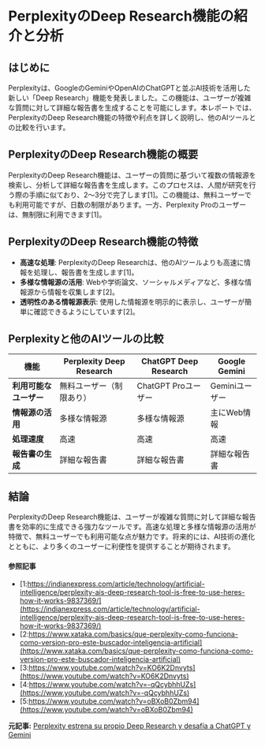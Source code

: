 # PerplexityのDeep Research機能の紹介と分析

## はじめに

Perplexityは、GoogleのGeminiやOpenAIのChatGPTと並ぶAI技術を活用した新しい「Deep Research」機能を発表しました。この機能は、ユーザーが複雑な質問に対して詳細な報告書を生成することを可能にします。本レポートでは、PerplexityのDeep Research機能の特徴や利点を詳しく説明し、他のAIツールとの比較を行います。

## PerplexityのDeep Research機能の概要

PerplexityのDeep Research機能は、ユーザーの質問に基づいて複数の情報源を検索し、分析して詳細な報告書を生成します。このプロセスは、人間が研究を行う際の手順に似ており、2〜3分で完了します[1]。この機能は、無料ユーザーでも利用可能ですが、日数の制限があります。一方、Perplexity Proのユーザーは、無制限に利用できます[1]。

## PerplexityのDeep Research機能の特徴

- **高速な処理**: PerplexityのDeep Researchは、他のAIツールよりも高速に情報を処理し、報告書を生成します[1]。
- **多様な情報源の活用**: Webや学術論文、ソーシャルメディアなど、多様な情報源から情報を収集します[2]。
- **透明性のある情報源表示**: 使用した情報源を明示的に表示し、ユーザーが簡単に確認できるようにしています[2]。

## Perplexityと他のAIツールの比較

| 機能 | Perplexity Deep Research | ChatGPT Deep Research | Google Gemini |
|------|--------------------------|-----------------------|---------------|
| **利用可能なユーザー** | 無料ユーザー（制限あり） | ChatGPT Proユーザー | Geminiユーザー |
| **情報源の活用** | 多様な情報源 | 多様な情報源 | 主にWeb情報 |
| **処理速度** | 高速 | 高速 | 高速 |
| **報告書の生成** | 詳細な報告書 | 詳細な報告書 | 詳細な報告書 |

## 結論

PerplexityのDeep Research機能は、ユーザーが複雑な質問に対して詳細な報告書を効率的に生成できる強力なツールです。高速な処理と多様な情報源の活用が特徴で、無料ユーザーでも利用可能な点が魅力です。将来的には、AI技術の進化とともに、より多くのユーザーに利便性を提供することが期待されます。

#### 参照記事
- [1:https://indianexpress.com/article/technology/artificial-intelligence/perplexity-ais-deep-research-tool-is-free-to-use-heres-how-it-works-9837369/](https://indianexpress.com/article/technology/artificial-intelligence/perplexity-ais-deep-research-tool-is-free-to-use-heres-how-it-works-9837369/)
- [2:https://www.xataka.com/basics/que-perplexity-como-funciona-como-version-pro-este-buscador-inteligencia-artificial](https://www.xataka.com/basics/que-perplexity-como-funciona-como-version-pro-este-buscador-inteligencia-artificial)
- [3:https://www.youtube.com/watch?v=KO6K2Dnvyts](https://www.youtube.com/watch?v=KO6K2Dnvyts)
- [4:https://www.youtube.com/watch?v=-qQcybhhUZs](https://www.youtube.com/watch?v=-qQcybhhUZs)
- [5:https://www.youtube.com/watch?v=oBXoB0Zbm94](https://www.youtube.com/watch?v=oBXoB0Zbm94)


**元記事:** [Perplexity estrena su propio Deep Research y desafía a ChatGPT y Gemini](https://computerhoy.20minutos.es/tecnologia/perplexity-estrena-propio-deep-research-desafia-chatgpt-gemini-1442674)